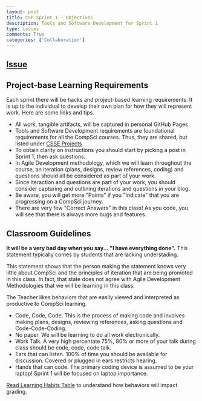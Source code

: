 ```yaml
---
layout: post
title: CSP Sprint 1 - Objectives
description: Tools and Software Development for Sprint 1
type: issues
comments: True
categories: ['Collaboration']
---
```


## [Issue](https://github.com/nighthawkcoders/portfolio_2025/issues/14) 

## Project-base Learning Requirements
Each sprint there will be hacks and project-based learning requirements.  It is up to the individual to develop their own plan for how they will represent work.  Here are some links and tips.

- All work, tangible artifacts, will be captured in personal GitHub Pages
- Tools and Software Development requirements are foundational requirements for all the CompSci courses.  Thus, they are shared, but listed under [CSSE Projects](https://github.com/orgs/nighthawkcoders/projects/15)
- To obtain clarity on instructions you should start by picking a post in Sprint 1, then ask questions.  
- In Agile Development methodology, which we will learn throughout the course, an iteration (plans, designs, review references, coding) and questions should all be considered as part of your work.
- Since iteraction and questions are part of your work, you should consider capturing and outlining iterations and questions in your blog.
- Be aware, you will get more "Points" if you "Indicate" that you are progressing on a CompSci journey.  
- There are very few "Correct Answers" in this class! As you code, you will see that there is always more bugs and features.


## Classroom Guidelines
**It will be a very bad day when you say... "I have everything done".**  This statement typically comes by students that  are lacking understading.

This statement shows that the person making the statement knows very little about CompSci and the principles of iteration that are being promoted in this class.  In fact, that state does not agree with Agile Development Methodologies that we will be learning in this class.

The Teacher likes behaviors that are easily viewed and interpreted as productive to CompSci learning.  

- Code, Code, Code.  This is the process of making code and involves making plans, designs, reviewing references, asking questions and Code-Code-Coding. 
- No paper. We will be learning to do all work electronically. 
- Work Talk. A very high percentate 75%, 80% or more of your talk during class should be code, code, code talk.
- Ears that can listen.  100% of time you should be available for discussion.  Covered or plugged in ears restricts hearing.
- Hands that can code. The primary coding device is assumed to be your laptop!  Sprint 1 will be focused on laptop importance.

[Read Learning Habits Table](https://github.com/nighthawkcoders/portfolio_2025/issues/14) to understand how behaviors will impact grading.



